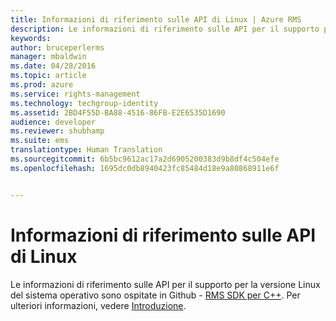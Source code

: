 ```yaml
---
title: Informazioni di riferimento sulle API di Linux | Azure RMS
description: Le informazioni di riferimento sulle API per il supporto per la versione Linux del sistema operativo sono ospitate in Github.
keywords: 
author: bruceperlerms
manager: mbaldwin
ms.date: 04/28/2016
ms.topic: article
ms.prod: azure
ms.service: rights-management
ms.technology: techgroup-identity
ms.assetid: 2BD4F55D-BA88-4516-86FB-E2E6535D1690
audience: developer
ms.reviewer: shubhamp
ms.suite: ems
translationtype: Human Translation
ms.sourcegitcommit: 6b5bc9612ac17a2d6905200383d9b8df4c504efe
ms.openlocfilehash: 1695dc0db8940423fc85484d18e9a80868911e6f


---
```


# Informazioni di riferimento sulle API di Linux

Le informazioni di riferimento sulle API per il supporto per la versione Linux del sistema operativo sono ospitate in Github - [RMS SDK per C++](http://azuread.github.io/rms-sdk-for-cpp/annotated.html). Per ulteriori informazioni, vedere [Introduzione](get-started.md).

 

 






<!--HONumber=Jun16_HO4-->


